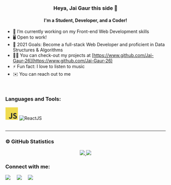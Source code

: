 <h3 align="center"> Heya, Jai Gaur this side 👋</h3>

<h4 align="center"> I'm a Student, Developer, and a Coder!</h4>

- 🌱 I’m currently working on my Front-end Web Development skills
- 🖥️ Open to work!
- 🥅 2021 Goals: Become a full-stack Web Developer and proficient in Data Structures & Algorithms
- 👨‍💻 You can check-out my projects at [https://www.github.com/Jai-Gaur-26](https://www.github.com/Jai-Gaur-26)
- ⚡ Fun fact: I love to listen to music
- ✉️ You can reach out to me

<br />

### Languages and Tools:

<img src="https://github.com/devicons/devicon/raw/master/icons/javascript/javascript-original.svg" alt="javascript" width="40" height="40"/>
<img src="https://img.shields.io/badge/-ReactJs-61DAFB?logo=react&logoColor=white" alt="ReactJS"/>
<br />
<br />

---

### ⚙️ GitHub Statistics
<p align="center">
<a href="https://github.com/Jai-Gaur-26">
  <img height="165em" src="https://github-readme-stats-eight-theta.vercel.app/api?username=Jai-Gaur-26&show_icons=true&theme=algolia&include_all_commits=true&count_private=true"/>
  <img height="165em" src="https://github-readme-stats-eight-theta.vercel.app/api/top-langs/?username=Jai-Gaur-26&layout=compact&langs_count=8&theme=algolia"/>
</a>
</p>

### Connect with me:

<a href="mailto:jaigaur2609@gmail.com?subject=Hey Jai,%20From%20Github"><img src="https://img.shields.io/badge/gmail-%23D14836.svg?&style=for-the-badge&logo=gmail&logoColor=white" /></a>&nbsp;&nbsp;&nbsp;&nbsp;
<a href="https://www.linkedin.com/in/jai-gaur-996646193/"><img src="https://img.shields.io/badge/linkedin-%230077B5.svg?&style=for-the-badge&logo=linkedin&logoColor=white" /></a>&nbsp;&nbsp;&nbsp;&nbsp;
<a href="https://twitter.com/JaiGaur92548345"><img src="https://img.shields.io/badge/Twitter-1DA1F2?style=for-the-badge&logo=twitter&logoColor=white" /></a>&nbsp;&nbsp;&nbsp;&nbsp;

</p>
